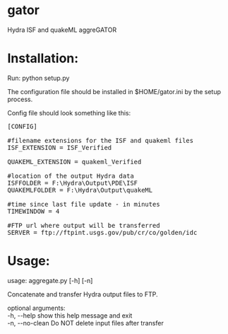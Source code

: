 gator
=====

Hydra ISF and quakeML aggreGATOR

Installation:
=====
Run: python setup.py

The configuration file should be installed in $HOME/gator.ini by the setup process.

Config file should look something like this:
<pre>
[CONFIG]

#filename extensions for the ISF and quakeml files
ISF_EXTENSION = ISF_Verified

QUAKEML_EXTENSION = quakeml_Verified

#location of the output Hydra data
ISFFOLDER = F:\Hydra\Output\PDE\ISF
QUAKEMLFOLDER = F:\Hydra\Output\quakeML

#time since last file update - in minutes
TIMEWINDOW = 4

#FTP url where output will be transferred
SERVER = ftp://ftpint.usgs.gov/pub/cr/co/golden/idc
</pre>

Usage:
=====
usage: aggregate.py [-h] [-n]

Concatenate and transfer Hydra output files to FTP.

optional arguments:<br/>
  -h, --help      show this help message and exit<br/>
  -n, --no-clean  Do NOT delete input files after transfer

